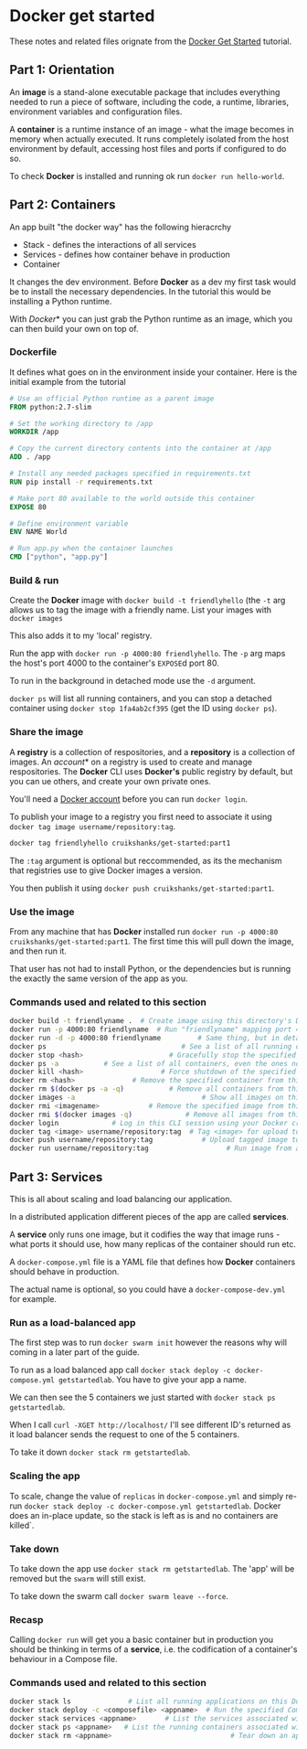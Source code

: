 # Docker get started

These notes and related files orignate from the [Docker Get Started](https://docs.docker.com/get-started/) tutorial.

## Part 1: Orientation

An **image** is a stand-alone executable package that includes everything needed to run a piece of software, including the code, a runtime, libraries, environment variables and configuration files.

A **container** is a runtime instance of an image - what the image becomes in memory when actually executed. It runs completely isolated from the host environment by default, accessing host files and ports if configured to do so.

To check **Docker** is installed and running ok run `docker run hello-world`.

## Part 2: Containers

An app built "the docker way" has the following hieracrchy

- Stack - defines the interactions of all services
- Services - defines how container behave in production
- Container

It changes the dev environment. Before **Docker** as a dev my first task would be to install the necessary dependencies. In the tutorial this would be installing a Python runtime.

With *Docker** you can just grab the Python runtime as an image, which you can then build your own on top of.

### Dockerfile

It defines what goes on in the environment inside your container. Here is the initial example from the tutorial

```Dockerfile
# Use an official Python runtime as a parent image
FROM python:2.7-slim

# Set the working directory to /app
WORKDIR /app

# Copy the current directory contents into the container at /app
ADD . /app

# Install any needed packages specified in requirements.txt
RUN pip install -r requirements.txt

# Make port 80 available to the world outside this container
EXPOSE 80

# Define environment variable
ENV NAME World

# Run app.py when the container launches
CMD ["python", "app.py"]
```

### Build & run

Create the **Docker** image with `docker build -t friendlyhello` (the `-t` arg allows us to tag the image with a friendly name. List your images with `docker images`

This also adds it to my 'local' registry.

Run the app with `docker run -p 4000:80 friendlyhello`. The `-p` arg maps the host's port 4000 to the container's `EXPOSE`d port 80.

To run in the background in detached mode use the `-d` argument.

`docker ps` will list all running containers, and you can stop a detached container using `docker stop 1fa4ab2cf395` (get the ID using `docker ps`).

### Share the image

A **registry** is a collection of respositories, and a **repository** is a collection of images. An *account** on a registry is used to create and manage respositories. The **Docker** CLI uses **Docker's** public registry by default, but you can ue others, and create your own private ones.

You'll need a [Docker account](https://cloud.docker.com/) before you can run `docker login`.

To publish your image to a registry you first need to associate it using `docker tag image username/repository:tag`.

```bash
docker tag friendlyhello cruikshanks/get-started:part1
```

The `:tag` argument is optional but reccommended, as its the mechanism that registries use to give Docker images a version.

You then publish it using `docker push cruikshanks/get-started:part1`.

### Use the image

From any machine that has **Docker** installed run `docker run -p 4000:80 cruikshanks/get-started:part1`. The first time this will pull down the image, and then run it.

That user has not had to install Python, or the dependencies but is running the exactly the same version of the app as you.

### Commands used and related to this section

```bash
docker build -t friendlyname .  # Create image using this directory's Dockerfile
docker run -p 4000:80 friendlyname  # Run "friendlyname" mapping port 4000 to 80
docker run -d -p 4000:80 friendlyname         # Same thing, but in detached mode
docker ps                                 # See a list of all running containers
docker stop <hash>                     # Gracefully stop the specified container
docker ps -a           # See a list of all containers, even the ones not running
docker kill <hash>                   # Force shutdown of the specified container
docker rm <hash>              # Remove the specified container from this machine
docker rm $(docker ps -a -q)           # Remove all containers from this machine
docker images -a                               # Show all images on this machine
docker rmi <imagename>            # Remove the specified image from this machine
docker rmi $(docker images -q)             # Remove all images from this machine
docker login             # Log in this CLI session using your Docker credentials
docker tag <image> username/repository:tag  # Tag <image> for upload to registry
docker push username/repository:tag            # Upload tagged image to registry
docker run username/repository:tag                   # Run image from a registry
```

## Part 3: Services

This is all about scaling and load balancing our application.

In a distributed application different pieces of the app are called **services**.

A **service** only runs one image, but it codifies the way that image runs - what ports it should use, how many replicas of the container should run etc.

A `docker-compose.yml` file is a YAML file that defines how **Docker** containers should behave in production.

The actual name is optional, so you could have a `docker-compose-dev.yml` for example.

### Run as a load-balanced app

The first step was to run `docker swarm init` however the reasons why will coming in a later part of the guide.

To run as a load balanced app call `docker stack deploy -c docker-compose.yml getstartedlab`. You have to give your app a name.

We can then see the 5 containers we just started with `docker stack ps getstartedlab`.

When I call `curl -XGET http://localhost/` I'll see different ID's returned as it load balancer sends the request to one of the 5 containers.

To take it down `docker stack rm getstartedlab`.

### Scaling the app

To scale, change the value of `replicas` in `docker-compose.yml` and simply re-run `docker stack deploy -c docker-compose.yml getstartedlab`. Docker does an in-place update, so the stack is left as is and no containers are killed`.

### Take down

To take down the app use `docker stack rm getstartedlab`. The 'app' will be removed but the `swarm` will still exist.

To take down the swarm call `docker swarm leave --force`.

### Recasp

Calling `docker run` will get you a basic container but in production you should be thinking in terms of a **service**, i.e. the codification of a container's behaviour in a Compose file.

### Commands used and related to this section

```bash
docker stack ls              # List all running applications on this Docker host
docker stack deploy -c <composefile> <appname>  # Run the specified Compose file
docker stack services <appname>       # List the services associated with an app
docker stack ps <appname>   # List the running containers associated with an app
docker stack rm <appname>                             # Tear down an application
```

